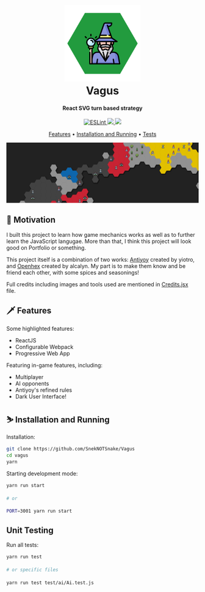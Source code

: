 <h1 align="center">
	<a href="https://vagus-game.netlify.app">
		<img src="https://raw.githubusercontent.com/SnekNOTSnake/Vagus/main/img/logo.png" alt="Markdownify" width="200">
	</a>
	<br>
  	Vagus
  <br>
</h1>

<h4 align="center">React SVG turn based strategy</h4>

<p align="center">
  <a href="https://eslint.org/">
    <img src="https://img.shields.io/badge/Linter-ESLint-informational?style=flat&logo=eslint&logoColor=white&color=3282b8" alt="ESLint">
  </a>
  <a href="https://prettier.io/">
  <img src="https://img.shields.io/badge/Style-Prettier-informational?style=flat&logo=prettier&logoColor=white&color=3282b8">
 </a>
  <a href="https://mochajs.org/">
    <img src="https://img.shields.io/badge/Testing-Mocha-informational?style=flat&logo=mocha&logoColor=white&color=3282b8">
  </a>
</p>

<p align="center">
  <a href="#features">Features</a> •
  <a href="#installation-and-running">Installation and Running</a> •
  <a href="#test">Tests</a>
</p>

![gameplay-screenshot](https://raw.githubusercontent.com/SnekNOTSnake/Vagus/main/img/screenshot-1.png)

## 🎯️ Motivation

I built this project to learn how game mechanics works as well as to further learn the JavaScript langugae. More than that, I think this project will look good on Portfolio or something.

This project itself is a combination of two works: <a href="https://antiyoy.fandom.com/">Antiyoy</a> created by yiotro, and <a href="https://github.com/alcalyn/openhex">Openhex</a> created by alcalyn. My part is to make them know and be friend each other, with some spices and seasonings!

Full credits including images and tools used are mentioned in <a href="https://github.com/SnekNOTSnake/Vagus/src/components/Credits.jsx">Credits.jsx</a> file.

## 🗡️ Features

Some highlighted features:

- ReactJS
- Configurable Webpack
- Progressive Web App

Featuring in-game features, including:

- Multiplayer
- AI opponents
- Antiyoy's refined rules
- Dark User Interface!

## ⛷️ Installation and Running

Installation:

```bash
git clone https://github.com/SnekNOTSnake/Vagus
cd vagus
yarn
```

Starting development mode:

```bash
yarn run start

# or

PORT=3001 yarn run start
```

## Unit Testing

Run all tests:

```bash
yarn run test

# or specific files

yarn run test test/ai/Ai.test.js
```
